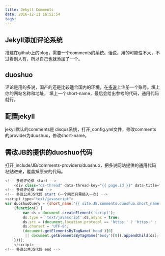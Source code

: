 ```yaml
---
title: Jekyll Comments
date: 2016-12-11 16:52:54
tags:
---
```

## Jekyll添加评论系统

搭建在github上的blog，需要一个comments的系统。话说，用的可能性不大，不过看别人有，所以自己也就添加了一个。

## duoshuo

评论是用的多说，国产的还是比较适合国内的环境，在[多说](https://duoshuo.com)上注册一个账号。填上你的网站名称和地址，
填上一个short-name，最后会给出参考的代码，通用代码就行。

## 配置jekyll

jekyll默认的comments是 disqus系统，打开_config.yml文件，修改comments的provider为duoshuo，修改short-name。

## 需改JB的提供的duoshuo代码

打开_include/JB/comments-providers/duoshuo，把多说网站提供的通用代码粘贴进来，覆盖掉原来的代码。

~~~js
<!-- 多说评论框 start -->
	<div class="ds-thread" data-thread-key="{{ page.id }}" data-title="{{ page.title }}" data-url="{{ site.url}}{{ page.url }}"></div>
<!-- 多说评论框 end -->
<!-- 多说公共JS代码 start (一个网页只需插入一次) -->
<script type="text/javascript">
var duoshuoQuery = {short_name:'{{ site.JB.comments.duoshuo.short_name }}'};
	(function() {
		var ds = document.createElement('script');
		ds.type = 'text/javascript';ds.async = true;
		ds.src = (document.location.protocol == 'https:' ? 'https:' : 'http:') + '//static.duoshuo.com/embed.js';
		ds.charset = 'UTF-8';
		(document.getElementsByTagName('head')[0] 
		 || document.getElementsByTagName('body')[0]).appendChild(ds);
	})();
	</script>
<!-- 多说公共JS代码 end -->
~~~
